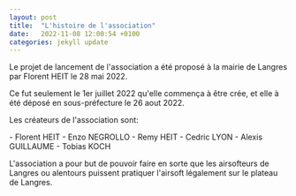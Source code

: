 ```yaml
---
layout: post
title:  "L'histoire de l'association"
date:   2022-11-08 12:00:54 +0100
categories: jekyll update
---
```


<p>
	Le projet de lancement de l'association a été proposé à la mairie de Langres par Florent HEIT le 28 mai 2022.</p>
<p>
	Ce fut seulement le 1er juillet 2022 qu'elle commença à être crée, et elle à été déposé en sous-préfecture le 26 aout 2022.</p>
<p>
Les créateurs de l'association sont:</p>
   - Florent HEIT
   - Enzo NEGROLLO
   - Remy HEIT
   - Cedric LYON
   - Alexis GUILLAUME
   - Tobias KOCH

<p>
	L'association a pour but de pouvoir faire en sorte que les airsofteurs de Langres ou alentours puissent pratiquer l'airsoft légalement sur le plateau de Langres.